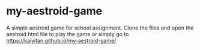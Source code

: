 # my-aestroid-game

A simple aestroid game for school assignment. Clone the files and open the aestroid.html file to play the game or simply go to https://kaiyitan.github.io/my-aestroid-game/ 
